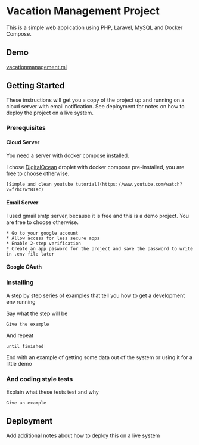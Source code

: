 # Vacation Management Project

This is a simple web application using PHP, Laravel, MySQL and Docker Compose.

## Demo

[vacationmanagement.ml](http://vacationmanagement.ml/)

## Getting Started

These instructions will get you a copy of the project up and running on a cloud server with email notification. See deployment for notes on how to deploy the project on a live system.

### Prerequisites

#### Cloud Server

You need a server with docker compose installed.

I chose [DigitalOcean](https://m.do.co/c/3a4b7d44cada) droplet with docker compose pre-installed, you are free to choose otherwise.

```
[Simple and clean youtube tutorial](https://www.youtube.com/watch?v=f7hCzwYBIXc)
```

#### Email Server

I used gmail smtp server, because it is free and this is a demo project. You are free to choose otherwise.

```
* Go to your google account
* Allow access for less secure apps
* Enable 2-step verification
* Create an app pasword for the project and save the password to write in .env file later
```

#### Google OAuth



### Installing

A step by step series of examples that tell you how to get a development env running

Say what the step will be

```
Give the example
```

And repeat

```
until finished
```

End with an example of getting some data out of the system or using it for a little demo


### And coding style tests

Explain what these tests test and why

```
Give an example
```

## Deployment

Add additional notes about how to deploy this on a live system